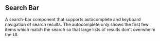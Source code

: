 ## Search Bar
A search-bar component that supports autocomplete and keyboard navigation
of search results.  The autocomplete only shows the first few items which
match the search so that large lists of results don't overwhelm the UI.
